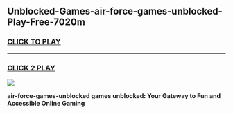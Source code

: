 
## Unblocked-Games-air-force-games-unblocked-Play-Free-7020m
<h3>
<a href="https://premium76.site?title=air-force-games-unblocked&ref=10A">CLICK TO PLAY</a></h3>
<hr>

<h3>
<a href="https://premium76.site?title=air-force-games-unblocked&ref=10A">CLICK 2 PLAY</a>
  
</h3>

<a href="https://premium76.site?title=air-force-games-unblocked&ref=10A"><img src="https://clearcache.store/games.png"></a>


**air-force-games-unblocked games unblocked: Your Gateway to Fun and Accessible Online Gaming**
